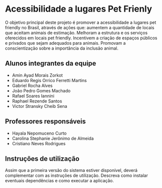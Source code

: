 # Acessibilidade a lugares Pet Frienly

O objetivo principal deste projeto é promover a acessibilidade a lugares pet friendly no Brasil, através de ações que: aumentem a quantidade de locais que aceitam animais de estimação. Melhoram a estrutura e os serviços oferecidos em locais pet friendly. Incentivem a criação de espaços públicos e privados que sejam adequados para animais. Promovam a conscientização sobre a importância da inclusão animal.

## Alunos integrantes da equipe

* Amin Ayad Morais Zorkot
* Eduardo Regis Orrico Ferretti Martins
* Gabriel Rocha Alves
* João Pedro Gomes Machado
* Rafael Soares Iannini
* Raphael Rezende Santos
* Victor Stransky Cheib Sena


## Professores responsáveis

* Hayala Nepomuceno Curto
* Carolina Stephanie Jerônimo de Almeida
* Cristiano Neves Rodrigues

## Instruções de utilização

Assim que a primeira versão do sistema estiver disponível, deverá complementar com as instruções de utilização. Descreva como instalar eventuais dependências e como executar a aplicação.
